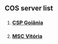 ## COS server list

1. ###  [CSP Goiânia](http://25.66.58.204:8080/COS_CSO/Entrar.jsp) 
2. ###  [MSC Vitória](http://25.14.208.162:8080/COS_CSO/Entrar.jsp) 
